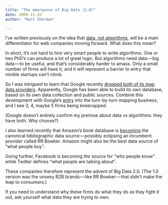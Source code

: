 ```yaml
---
title: "The emergence of Big Data (2.0)"
date: 2009-11-16
author: "Matt Sherman"

---
```


I’ve written previously on the idea that [data, not algorithms](http://clipperhouse.com/blog/post/Ite28099s-the-data-not-the-algorithm.aspx), will be a main differentiator for web companies moving forward. What does this mean?

In short, it’s not hard to hire very smart people to write algorithms. One or two PhD’s can produce a lot of great logic. But algorithms need data — big data — to be useful, and that’s considerably harder to amass. Only a small number of firms will have it, and it will represent a barrier to entry that nimble startups can’t climb.

So I was intrigued to learn that Google recently [dropped both of its map data providers](http://abovethecrowd.com/2009/10/29/google-redefines-disruption-the-%E2%80%9Cless-than-free%E2%80%9D-business-model/). Apparently, Google has been able to build its own database, based on its own data collection and public sources. Combine this development with Google’s [entry](http://www.engadget.com/2009/10/28/google-adds-free-turn-by-turn-navigation-car-dock-ui-to-android/) into the turn-by-turn mapping business, and I see 3, 4, maybe 5 firms being kneecapped.

(Google doesn’t entirely confirm my premise about data vs algorithms: they have both. Why choose?)

I also learned recently that Amazon’s book database is [becoming](http://oreilly.com/pub/a/web2/archive/what-is-web-20.html?page=3) the canonical bibliographic data source — possibly eclipsing an incumbent provider called RR Bowker. Amazon might also be the best data source of “what people buy”.

Going further, Facebook is becoming _the_ source for “who people know” while Twitter defines “what people are talking about”.

These companies therefore represent the advent of Big Data 2.0. (The 1.0 version was the unsexy B2B brands — like RR Bowker — that didn’t make the leap to consumers.)

If you need to understand why these firms do what they do as they fight it out, ask yourself what data they are trying to own.
